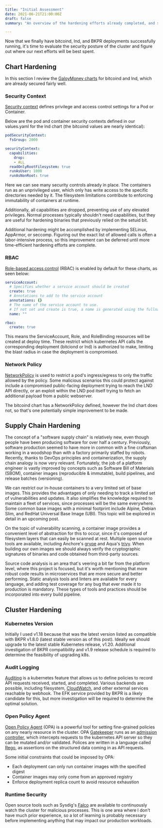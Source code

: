 ```yaml
---
title: "Initial Assessment"
date: 2021-06-21T21:00:00Z
draft: false
summary: "An overview of the hardening efforts already completed, and some ideas for future security improvements."

---
```


Now that we finally have bitcoind, lnd, and BKPR deployments successfully running, it's time to evaluate the security posture of the cluster and figure out where our next efforts will be best spent.

## Chart Hardening

In this section I review the [GaloyMoney charts](https://github.com/GaloyMoney/charts/) for bitcoind and lnd, which are already secured fairly well.

### Security Context

[Security context](https://kubernetes.io/docs/tasks/configure-pod-container/security-context/) defines privilege and access control settings for a Pod or Container.

Below are the pod and container security contexts defined in our values.yaml for the lnd chart (the bitcoind values are nearly identical):

```yaml
podSecurityContext:
  fsGroup: 2000

securityContext:
  capabilities:
    drop:
    - ALL
  readOnlyRootFilesystem: true
  runAsUser: 1000
  runAsNonRoot: true
```

Here we can see many security controls already in place. The containers run as an unprivileged user, which only has write access to the specific directories needed by it. The filesystem limitations contribute to enforcing immutability of containers at runtime.

Additionally, all capabilities are dropped, preventing use of any elevated privileges. Normal processes typically shouldn't need capabilities, but they are useful for hardening binaries that previously relied on the setuid bit.

Additional hardening might be accomplished by implementing SELinux, AppArmor, or seccomp. Figuring out the exact list of allowed calls is often a labor-intensive process, so this improvement can be deferred until more time-efficient hardening efforts are complete.

### RBAC

[Role-based access control](https://kubernetes.io/docs/reference/access-authn-authz/rbac/) (RBAC) is enabled by default for these charts, as seen below:

```yaml
serviceAccount:
  # Specifies whether a service account should be created
  create: true
  # Annotations to add to the service account
  annotations: {}
  # The name of the service account to use.
  # If not set and create is true, a name is generated using the fullname template
  name: ""

rbac:
  create: true
```

This means the ServiceAccount, Role, and RoleBinding resources will be created at deploy time. These restrict which kubernetes API calls the corresponding deployment (bitciond or lnd) is authorized to make, limiting the blast radius in case the deployment is compromised.

### Network Policy

[NetworkPolicy](https://kubernetes.io/docs/concepts/services-networking/network-policies/) is used to restrict a pod's ingress/egress to only the traffic allowed by the policy. Some malicious scenarios this could protect against include a compromised public-facing deployment trying to reach the LND API directly, or an exploit within the LND pod itself trying to fetch an additional payload from a public webserver.

The bitcoind chart has a NetworkPolicy defined, however the lnd chart does not, so that's one potentially simple improvement to be made.

## Supply Chain Hardening

The concept of a "software supply chain" is relatively new, even though people have been producing software for over half a century. Previously, software production seemed to have more in common with a fine craftsman working in a woodshop than with a factory primarily staffed by robots. Recently, thanks to DevOps principles and containerization, the supply chain analogy is now very relevant. Fortunately, the job of a platform engineer is vastly improved by concepts such as Software Bill of Materials (SBOM), container images (reproducible & immutable), build pipelines, and release batches (versioning).

We can restrict our in-house containers to a very limited set of base images. This provides the advantages of only needing to track a limited set of vulnerabilities and updates. It also simplifies the knowledge required to maintain a fleet of services, since processes will be the same everywhere. Some common base images with a minimal footprint include Alpine, Debian Slim, and RedHat Universal Base Image (UBI). This topic will be explored in detail in an upcoming post.

On the topic of vulnerability scanning, a container image provides a convenient level of abstraction for this to occur, since it's composed of filesystem layers that can easily be scanned at rest. Multiple open source tools are available, including Anchore's [grype](https://github.com/anchore/grype) and Aqua's [trivy](https://github.com/aquasecurity/trivy). When building our own images we should always verify the cryptographic signatures of binaries and code obtained from third-party sources.

Source code analysis is an area that's veering a bit far from the platform level, where this project is focused, but it's worth mentioning that more robust code results in microservices that are more secure and better performing. Static analysis tools and linters are available for every language, and adding test coverage for any bug that ever made it to production is mandatory. These types of tools and practices should be incorporated into every build pipeline.

## Cluster Hardening

### Kubernetes Version

Initially I used v1.18 because that was the latest version listed as compatible with BKPR v1.8.0 (latest stable version as of this post). Ideally we should upgrade to the latest stable Kubernetes release, v1.20. Additional investigation of BKPR compatibility and v1.9 release schedule is required to determine the feasibility of upgrading k8s.

### Audit Logging

[Auditing](https://kubernetes.io/docs/tasks/debug-application-cluster/audit/) is a kubernetes feature that allows us to define policies to record API requests received, started, and completed. Various backends are possible, including filesystem, [CloudWatch](https://docs.aws.amazon.com/eks/latest/userguide/control-plane-logs.html), and other external services reachable by webhook. The EFK service provided by BKPR is a likely candidate for this, but more investigation will be required to determine the optimal solution.

### Open Policy Agent

[Open Policy Agent](https://www.openpolicyagent.org/) (OPA) is a powerful tool for setting fine-grained policies on any nearly resource in the cluster. OPA [Gatekeeper](https://open-policy-agent.github.io/gatekeeper/) runs as an [admission controller](https://kubernetes.io/docs/reference/access-authn-authz/admission-controllers/), which intercepts requests to the kubernetes API server so they can be mutated and/or validated. Polices are written in a language called [Rego](https://www.openpolicyagent.org/docs/latest/policy-language/), as assertions on the structured data coming in as API requests.

Some initial constraints that could be imposed by OPA:
  - Each deployment can only run container images with the specified digest
  - Container images may only come from an approved registry
  - Enforce deployment replica count to avoid resource exhaustion

### Runtime Security

Open source tools such as Sysdig's [Falco](https://sysdig.com/opensource/falco/) are available to continuously watch the cluster for malicious processes. This is one area where I don't have much prior experience, so a lot of learning is probably necessary before implementing anything that may impact our production workloads.
